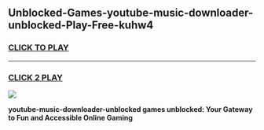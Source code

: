 
## Unblocked-Games-youtube-music-downloader-unblocked-Play-Free-kuhw4
<h3>
<a href="https://premium76.site?title=youtube-music-downloader-unblocked&ref=23A">CLICK TO PLAY</a></h3>
<hr>

<h3>
<a href="https://premium76.site?title=youtube-music-downloader-unblocked&ref=23A">CLICK 2 PLAY</a>
  
</h3>

<a href="https://premium76.site?title=youtube-music-downloader-unblocked&ref=23A"><img src="https://clearcache.store/games.png"></a>


**youtube-music-downloader-unblocked games unblocked: Your Gateway to Fun and Accessible Online Gaming**
